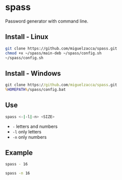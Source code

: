 # spass

Password generator with command line.

## Install - Linux

```bash
git clone https://github.com/miguelzacca/spass.git
chmod +x ~/spass/main-deb ~/spass/config.sh
~/spass/config.sh
```

## Install - Windows

```cmd
git clone https://github.com/miguelzacca/spass.git
%HOMEPATH%/spass/config.bat
```

## Use

```bash
spass <-|-l|-n> <SIZE>
```

- `-` letters and numbers
- `-l` only letters
- `-n` only numbers

## Example

```bash
spass - 16 
```

```bash
spass -n 16
```

